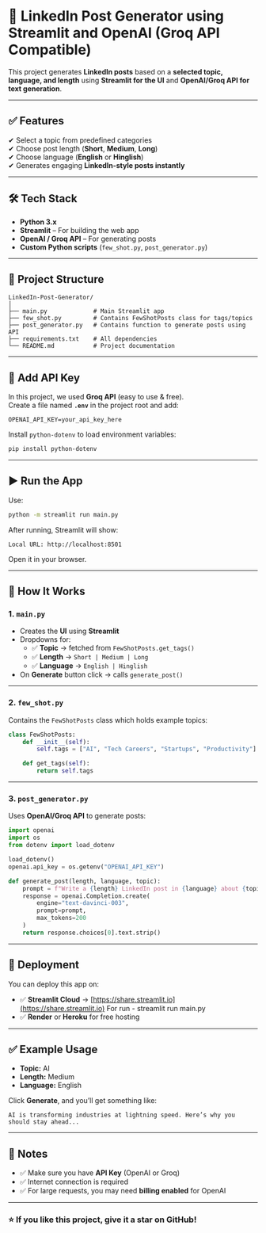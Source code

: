 # 🚀 LinkedIn Post Generator using Streamlit and OpenAI (Groq API Compatible)

This project generates **LinkedIn posts** based on a **selected topic, language, and length** using **Streamlit for the UI** and **OpenAI/Groq API for text generation**.

---

## ✅ Features
✔ Select a topic from predefined categories  
✔ Choose post length (**Short**, **Medium**, **Long**)  
✔ Choose language (**English** or **Hinglish**)  
✔ Generates engaging **LinkedIn-style posts instantly**  

---

## 🛠 Tech Stack
- **Python 3.x**  
- **Streamlit** – For building the web app  
- **OpenAI / Groq API** – For generating posts  
- **Custom Python scripts** (`few_shot.py`, `post_generator.py`)  

---

## 📂 Project Structure
```
LinkedIn-Post-Generator/
│
├── main.py             # Main Streamlit app
├── few_shot.py         # Contains FewShotPosts class for tags/topics
├── post_generator.py   # Contains function to generate posts using API
├── requirements.txt    # All dependencies
└── README.md           # Project documentation
```

---

## 🔑 Add API Key
In this project, we used **Groq API** (easy to use & free).  
Create a file named **`.env`** in the project root and add:
```
OPENAI_API_KEY=your_api_key_here
```

Install `python-dotenv` to load environment variables:
```bash
pip install python-dotenv
```

---

## ▶️ Run the App
Use:
```bash
python -m streamlit run main.py
```

After running, Streamlit will show:
```
Local URL: http://localhost:8501
```
Open it in your browser.

---

## 📜 How It Works
### **1. `main.py`**
- Creates the **UI** using **Streamlit**
- Dropdowns for:
  - ✅ **Topic** → fetched from `FewShotPosts.get_tags()`
  - ✅ **Length** → `Short | Medium | Long`
  - ✅ **Language** → `English | Hinglish`
- On **Generate** button click → calls `generate_post()`

---

### **2. `few_shot.py`**
Contains the `FewShotPosts` class which holds example topics:
```python
class FewShotPosts:
    def __init__(self):
        self.tags = ["AI", "Tech Careers", "Startups", "Productivity"]

    def get_tags(self):
        return self.tags
```

---

### **3. `post_generator.py`**
Uses **OpenAI/Groq API** to generate posts:
```python
import openai
import os
from dotenv import load_dotenv

load_dotenv()
openai.api_key = os.getenv("OPENAI_API_KEY")

def generate_post(length, language, topic):
    prompt = f"Write a {length} LinkedIn post in {language} about {topic}."
    response = openai.Completion.create(
        engine="text-davinci-003",
        prompt=prompt,
        max_tokens=200
    )
    return response.choices[0].text.strip()
```

---

## 🚀 Deployment
You can deploy this app on:
- ✅ **Streamlit Cloud** → [https://share.streamlit.io](https://share.streamlit.io) For run - streamlit run main.py
- ✅ **Render** or **Heroku** for free hosting

---

## ✅ Example Usage
- **Topic:** AI  
- **Length:** Medium  
- **Language:** English  

Click **Generate**, and you’ll get something like:
```
AI is transforming industries at lightning speed. Here’s why you should stay ahead...
```

---

## 📌 Notes
- ✅ Make sure you have **API Key** (OpenAI or Groq)
- ✅ Internet connection is required
- ✅ For large requests, you may need **billing enabled** for OpenAI  

---

### ⭐ If you like this project, give it a star on GitHub!  
